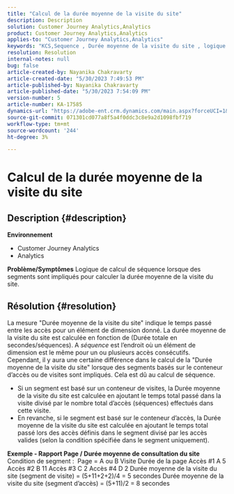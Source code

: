 ```yaml
---
title: "Calcul de la durée moyenne de la visite du site"
description: Description
solution: Customer Journey Analytics,Analytics
product: Customer Journey Analytics,Analytics
applies-to: "Customer Journey Analytics,Analytics"
keywords: "KCS,Sequence , Durée moyenne de la visite du site , logique de séquence"
resolution: Resolution
internal-notes: null
bug: false
article-created-by: Nayanika Chakravarty
article-created-date: "5/30/2023 7:49:53 PM"
article-published-by: Nayanika Chakravarty
article-published-date: "5/30/2023 7:54:09 PM"
version-number: 5
article-number: KA-17585
dynamics-url: "https://adobe-ent.crm.dynamics.com/main.aspx?forceUCI=1&pagetype=entityrecord&etn=knowledgearticle&id=40545720-23ff-ed11-8f6e-6045bd006e5a"
source-git-commit: 071301cd077a8f5a4f0ddc3c8e9a2d1098fbf719
workflow-type: tm+mt
source-wordcount: '244'
ht-degree: 3%

---
```


# Calcul de la durée moyenne de la visite du site

## Description {#description}

<b>Environnement</b>
- Customer Journey Analytics
- Analytics



<b>Problème/Symptômes</b>
Logique de calcul de séquence lorsque des segments sont impliqués pour calculer la durée moyenne de la visite du site.


## Résolution {#resolution}


La mesure &quot;Durée moyenne de la visite du site&quot; indique le temps passé entre les accès pour un élément de dimension donné. La durée moyenne de la visite du site est calculée en fonction de (Durée totale en secondes/séquences). A *séquence* est l’endroit où un élément de dimension est le même pour un ou plusieurs accès consécutifs.
 
Cependant, il y aura une certaine différence dans le calcul de la &quot;Durée moyenne de la visite du site&quot; lorsque des segments basés sur le conteneur d’accès ou de visites sont impliqués. Cela est dû au calcul de séquence.

- Si un segment est basé sur un conteneur de visites, la Durée moyenne de la visite du site est calculée en ajoutant le temps total passé dans la visite divisé par le nombre total d’accès (séquences) effectués dans cette visite.
- En revanche, si le segment est basé sur le conteneur d’accès, la Durée moyenne de la visite du site est calculée en ajoutant le temps total passé lors des accès définis dans le segment divisé par les accès valides (selon la condition spécifiée dans le segment uniquement).


<b>Exemple - Rapport Page / Durée moyenne de consultation du site</b>
 
Condition de segment :  Page = A ou B Visite Durée de la page Accès #1 A 5 Accès #2 B 11 Accès #3 C 2 Accès #4 D 2 Durée moyenne de la visite du site (segment de visite) = (5+11+2+2)/4 = 5 secondes Durée moyenne de la visite du site (segment d’accès) = (5+11)/2 = 8 secondes
